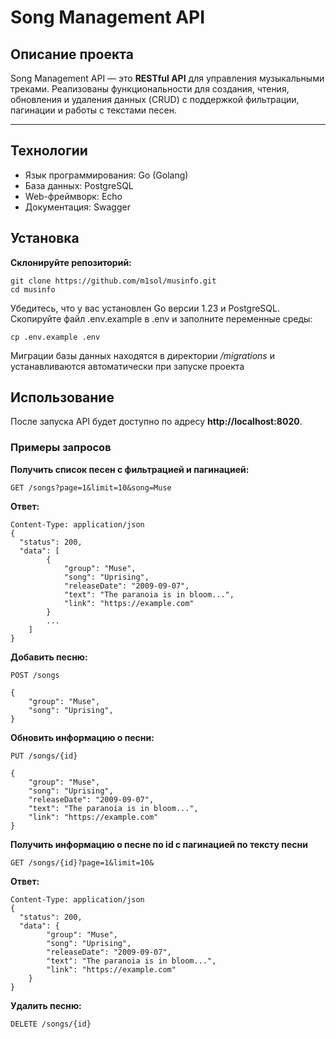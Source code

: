 # Song Management API

## Описание проекта

Song Management API — это **RESTful API** для управления музыкальными треками. Реализованы функциональности для создания, чтения, обновления и удаления данных (CRUD) с поддержкой фильтрации, пагинации и работы с текстами песен.

-----

## Технологии

- Язык программирования: Go (Golang)
- База данных: PostgreSQL
- Web-фреймворк: Echo
- Документация: Swagger

## Установка
**Склонируйте репозиторий:**

```
git clone https://github.com/m1sol/musinfo.git
cd musinfo
```

Убедитесь, что у вас установлен Go версии 1.23 и PostgreSQL.
Скопируйте файл .env.example в .env и заполните переменные среды:

`cp .env.example .env`

Миграции базы данных находятся в директории */migrations* и устанавливаются автоматически при запуске проекта

## Использование

После запуска API будет доступно по адресу **http://localhost:8020**.

### Примеры запросов

**Получить список песен с фильтрацией и пагинацией:**

`GET /songs?page=1&limit=10&song=Muse`

**Ответ:**
```
Content-Type: application/json
{
  "status": 200,
  "data": [
        {
            "group": "Muse",
            "song": "Uprising",
            "releaseDate": "2009-09-07",
            "text": "The paranoia is in bloom...",
            "link": "https://example.com"
        }
        ...
    ]
}
```
**Добавить песню:**

`POST /songs`
```
{
    "group": "Muse",
    "song": "Uprising",
}
```

**Обновить информацию о песни:**

`PUT /songs/{id}`

```
{
    "group": "Muse",
    "song": "Uprising",
    "releaseDate": "2009-09-07",
    "text": "The paranoia is in bloom...",
    "link": "https://example.com"
}
```

**Получить информацию о песне по id с пагинацией по тексту песни**

`GET /songs/{id}?page=1&limit=10&`

**Ответ:**
```
Content-Type: application/json
{
  "status": 200,
  "data": {
        "group": "Muse",
        "song": "Uprising",
        "releaseDate": "2009-09-07",
        "text": "The paranoia is in bloom...",
        "link": "https://example.com"
    }
}
```

**Удалить песню:**

`DELETE /songs/{id}`
